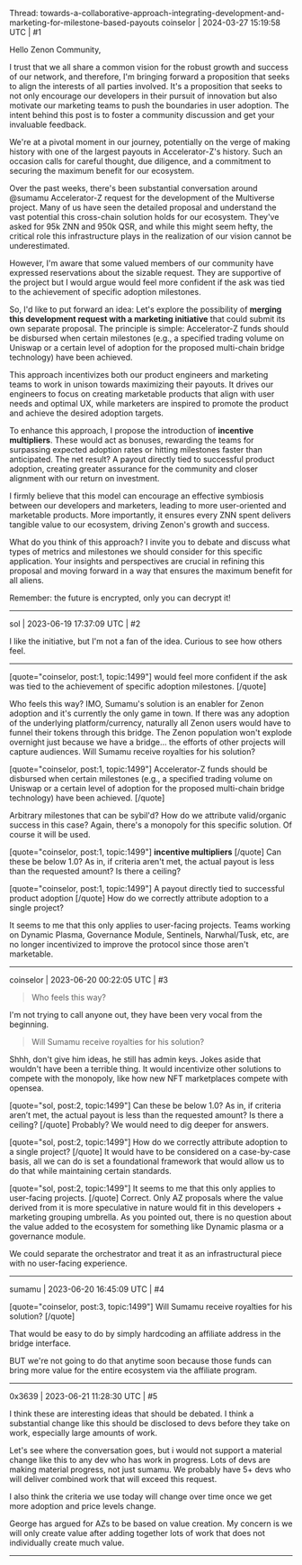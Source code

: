 Thread: towards-a-collaborative-approach-integrating-development-and-marketing-for-milestone-based-payouts
coinselor | 2024-03-27 15:19:58 UTC | #1

Hello Zenon Community,

I trust that we all share a common vision for the robust growth and success of our network, and therefore, I'm bringing forward a proposition that seeks to align the interests of all parties involved. It's a proposition that seeks to not only encourage our developers in their pursuit of innovation but also motivate our marketing teams to push the boundaries in user adoption. The intent behind this post is to foster a community discussion and get your invaluable feedback. 

We're at a pivotal moment in our journey, potentially on the verge of making history with one of the largest payouts in Accelerator-Z's history. Such an occasion calls for careful thought, due diligence, and a commitment to securing the maximum benefit for our ecosystem.

Over the past weeks, there's been substantial conversation around @sumamu Accelerator-Z request for the development of the Multiverse project. Many of us have seen the detailed proposal and understand the vast potential this cross-chain solution holds for our ecosystem. They've asked for 95k ZNN and 950k QSR, and while this might seem hefty, the critical role this infrastructure plays in the realization of our vision cannot be underestimated.

However, I'm aware that some valued members of our community have expressed reservations about the sizable request. They are supportive of the project but I would argue would feel more confident if the ask was tied to the achievement of specific adoption milestones.

So, I'd like to put forward an idea: Let's explore the possibility of **merging this development request with a marketing initiative** that could submit its own separate proposal. The principle is simple: Accelerator-Z funds should be disbursed when certain milestones (e.g., a specified trading volume on Uniswap or a certain level of adoption for the proposed multi-chain bridge technology) have been achieved.

This approach incentivizes both our product engineers and marketing teams to work in unison towards maximizing their payouts. It drives our engineers to focus on creating marketable products that align with user needs and optimal UX, while marketers are inspired to promote the product and achieve the desired adoption targets.

To enhance this approach, I propose the introduction of **incentive multipliers**. These would act as bonuses, rewarding the teams for surpassing expected adoption rates or hitting milestones faster than anticipated. The net result? A payout directly tied to successful product adoption, creating greater assurance for the community and closer alignment with our return on investment.

I firmly believe that this model can encourage an effective symbiosis between our developers and marketers, leading to more user-oriented and marketable products. More importantly, it ensures every ZNN spent delivers tangible value to our ecosystem, driving Zenon's growth and success.

What do you think of this approach? I invite you to debate and discuss what types of metrics and milestones we should consider for this specific application. Your insights and perspectives are crucial in refining this proposal and moving forward in a way that ensures the maximum benefit for all aliens.

Remember: the future is encrypted, only you can decrypt it!

-------------------------

sol | 2023-06-19 17:37:09 UTC | #2

I like the initiative, but I'm not a fan of the idea. Curious to see how others feel.

---

[quote="coinselor, post:1, topic:1499"]
would feel more confident if the ask was tied to the achievement of specific adoption milestones.
[/quote]

Who feels this way? IMO, Sumamu's solution is an enabler for Zenon adoption and it's currently the only game in town. If there was any adoption of the underlying platform/currency, naturally all Zenon users would have to funnel their tokens through this bridge.
The Zenon population won't explode overnight just because we have a bridge... the efforts of other projects will capture audiences. Will Sumamu receive royalties for his solution?

[quote="coinselor, post:1, topic:1499"]
Accelerator-Z funds should be disbursed when certain milestones (e.g., a specified trading volume on Uniswap or a certain level of adoption for the proposed multi-chain bridge technology) have been achieved.
[/quote]

Arbitrary milestones that can be sybil'd? How do we attribute valid/organic success in this case?
Again, there's a monopoly for this specific solution. Of course it will be used.

[quote="coinselor, post:1, topic:1499"]
**incentive multipliers**
[/quote]
Can these be below 1.0? As in, if criteria aren't met, the actual payout is less than the requested amount? Is there a ceiling?

[quote="coinselor, post:1, topic:1499"]
A payout directly tied to successful product adoption
[/quote]
How do we correctly attribute adoption to a single project?

It seems to me that this only applies to user-facing projects.
Teams working on Dynamic Plasma, Governance Module, Sentinels, Narwhal/Tusk, etc, are no longer incentivized to improve the protocol since those aren't marketable.

-------------------------

coinselor | 2023-06-20 00:22:05 UTC | #3

> Who feels this way?

I'm not trying to call anyone out, they have been very vocal from the beginning.

> Will Sumamu receive royalties for his solution?

Shhh, don't give him ideas, he still has admin keys. Jokes aside that wouldn't have been a terrible thing. It would incentivize other solutions to compete with the monopoly, like how new NFT marketplaces compete with opensea.

[quote="sol, post:2, topic:1499"]
Can these be below 1.0? As in, if criteria aren’t met, the actual payout is less than the requested amount? Is there a ceiling?
[/quote]
Probably? We would need to dig deeper for answers.


[quote="sol, post:2, topic:1499"]
How do we correctly attribute adoption to a single project?
[/quote]
It would have to be considered on a case-by-case basis, all we can do is set a foundational framework that would allow us to do that while maintaining certain standards.


[quote="sol, post:2, topic:1499"]
It seems to me that this only applies to user-facing projects.
[/quote]
Correct. Only AZ proposals where the value derived from it is more speculative in nature would fit in this developers + marketing grouping umbrella. As you pointed out, there is no question about the value added to the ecosystem for something like Dynamic plasma or a governance module. 

We could separate the orchestrator and treat it as an infrastructural piece with no user-facing experience.

-------------------------

sumamu | 2023-06-20 16:45:09 UTC | #4

[quote="coinselor, post:3, topic:1499"]
Will Sumamu receive royalties for his solution?
[/quote]

That would be easy to do by simply hardcoding an affiliate address in the bridge interface.

BUT we're not going to do that anytime soon because those funds can bring more value for the entire ecosystem via the affiliate program.

-------------------------

0x3639 | 2023-06-21 11:28:30 UTC | #5

I think these are interesting ideas that should be debated.  I think a substantial change like this should be disclosed to devs before they take on work, especially large amounts of work.

Let's see where the conversation goes, but i would not support a material change like this to any dev who has work in progress.  Lots of devs are making material progress, not just sumamu.  We probably have 5+ devs who will deliver combined work that will exceed this request. 

I also think the criteria we use today will change over time once we get more adoption and price levels change.  

George has argued for AZs to be based on value creation.  My concern is we will only create value after adding together lots of work that does not individually create much value.

-------------------------

